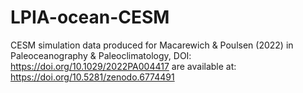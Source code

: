 # LPIA-ocean-CESM
CESM simulation data produced for Macarewich & Poulsen (2022) in Paleoceanography & Paleoclimatology, DOI: https://doi.org/10.1029/2022PA004417 are available at:
https://doi.org/10.5281/zenodo.6774491
